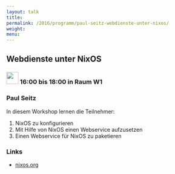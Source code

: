 ```yaml
---
layout: talk
title:
permalink: /2016/programm/paul-seitz-webdienste-unter-nixos/
weight:
menu:
---
```

## Webdienste unter NixOS

### <img height = "32" src="../../../images/workshop.svg"> 16:00 bis 18:00 in Raum W1

### Paul Seitz

In diesem Workshop lernen die Teilnehmer:

1. NixOS zu konfigurieren
2. Mit Hilfe von NixOS einen Webservice aufzusetzen
3. Einen Webservice für NixOS zu paketieren

### Links

- <a href="nixos.org" target="_blank">nixos.org</a>
